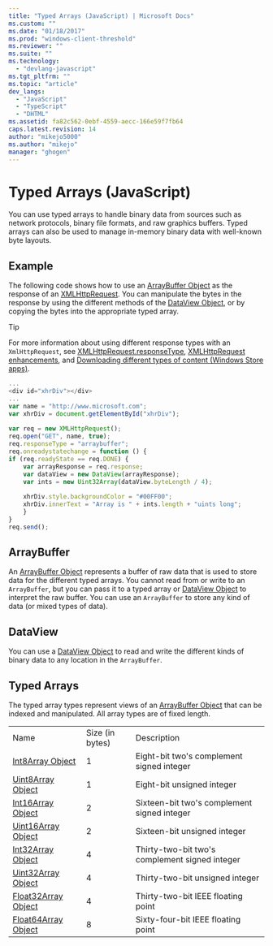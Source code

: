 ```yaml
---
title: "Typed Arrays (JavaScript) | Microsoft Docs"
ms.custom: ""
ms.date: "01/18/2017"
ms.prod: "windows-client-threshold"
ms.reviewer: ""
ms.suite: ""
ms.technology: 
  - "devlang-javascript"
ms.tgt_pltfrm: ""
ms.topic: "article"
dev_langs: 
  - "JavaScript"
  - "TypeScript"
  - "DHTML"
ms.assetid: fa82c562-0ebf-4559-aecc-166e59f7fb64
caps.latest.revision: 14
author: "mikejo5000"
ms.author: "mikejo"
manager: "ghogen"
---
```

# Typed Arrays (JavaScript)
You can use typed arrays to handle binary data from sources such as network protocols, binary file formats, and raw graphics buffers. Typed arrays can also be used to manage in-memory binary data with well-known byte layouts.  
  
## Example  
 The following code shows how to use an [ArrayBuffer Object](../../javascript/reference/arraybuffer-object.md) as the response of an [XMLHttpRequest](http://msdn.microsoft.com/library/ie/ms535874\(v=vs.85\).aspx). You can manipulate the bytes in the response by using the different methods of the [DataView Object](../../javascript/reference/dataview-object.md), or by copying the bytes into the appropriate typed array.  
  
> [!TIP]
>  For more information about using different response types with an `XmlHttpRequest`, see [XMLHttpRequest.responseType](http://msdn.microsoft.com/en-us/8d7738d1-4bfd-4cf1-8015-174def089556), [XMLHttpRequest enhancements](http://msdn.microsoft.com/en-us/be09137c-6546-441b-b953-dcbf72b77069), and [Downloading different types of content (Windows Store apps)](http://msdn.microsoft.com/en-us/c0006bbd-17f9-4c6a-af81-2acaf109111d).  
  
```JavaScript  
...  
<div id="xhrDiv"></div>  
...  
var name = "http://www.microsoft.com";  
var xhrDiv = document.getElementById("xhrDiv");  
  
var req = new XMLHttpRequest();  
req.open("GET", name, true);  
req.responseType = "arraybuffer";  
req.onreadystatechange = function () {  
if (req.readyState == req.DONE) {  
    var arrayResponse = req.response;  
    var dataView = new DataView(arrayResponse);  
    var ints = new Uint32Array(dataView.byteLength / 4);  
  
    xhrDiv.style.backgroundColor = "#00FF00";  
    xhrDiv.innerText = "Array is " + ints.length + "uints long";  
    }  
}  
req.send();  
```  
  
## ArrayBuffer  
 An [ArrayBuffer Object](../../javascript/reference/arraybuffer-object.md) represents a buffer of raw data that is used to store data for the different typed arrays. You cannot read from or write to an `ArrayBuffer`, but you can pass it to a typed array or [DataView Object](../../javascript/reference/dataview-object.md) to interpret the raw buffer. You can use an `ArrayBuffer` to store any kind of data (or mixed types of data).  
  
## DataView  
 You can use a [DataView Object](../../javascript/reference/dataview-object.md) to read and write the different kinds of binary data to any location in the `ArrayBuffer`.  
  
## Typed Arrays  
 The typed array types represent views of an [ArrayBuffer Object](../../javascript/reference/arraybuffer-object.md) that can be indexed and manipulated. All array types are of fixed length.  
  
||||  
|-|-|-|  
|Name|Size (in bytes)|Description|  
|[Int8Array Object](../../javascript/reference/int8array-object.md)|1|Eight-bit two's complement signed integer|  
|[Uint8Array Object](../../javascript/reference/uint8array-object.md)|1|Eight-bit unsigned integer|  
|[Int16Array Object](../../javascript/reference/int16array-object.md)|2|Sixteen-bit two's complement signed integer|  
|[Uint16Array Object](../../javascript/reference/uint16array-object.md)|2|Sixteen-bit unsigned integer|  
|[Int32Array Object](../../javascript/reference/int32array-object.md)|4|Thirty-two-bit two's complement signed integer|  
|[Uint32Array Object](../../javascript/reference/uint32array-object.md)|4|Thirty-two-bit unsigned integer|  
|[Float32Array Object](../../javascript/reference/float32array-object.md)|4|Thirty-two-bit IEEE floating point|  
|[Float64Array Object](../../javascript/reference/float64array-object.md)|8|Sixty-four-bit IEEE floating point|